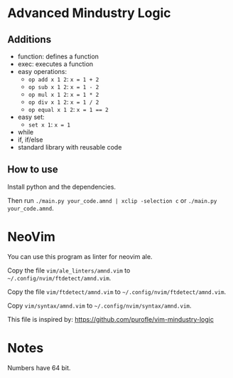 # Advanced Mindustry Logic

## Additions
- function: defines a function
- exec: executes a function
- easy operations:
  - `op add x 1 2`: `x = 1 + 2`
  - `op sub x 1 2`: `x = 1 - 2`
  - `op mul x 1 2`: `x = 1 * 2`
  - `op div x 1 2`: `x = 1 / 2`
  - `op equal x 1 2`: `x = 1 == 2`
- easy set:
  - `set x 1`: `x = 1`
- while
- if, if/else
- standard library with reusable code


## How to use

Install python and the dependencies.

Then run `./main.py your_code.amnd | xclip -selection c` or `./main.py your_code.amnd`.

# NeoVim

You can use this program as linter for neovim ale.

Copy the file `vim/ale_linters/amnd.vim` to `~/.config/nvim/ftdetect/amnd.vim`.

Copy the file `vim/ftdetect/amnd.vim` to `~/.config/nvim/ftdetect/amnd.vim`.

Copy `vim/syntax/amnd.vim` to `~/.config/nvim/syntax/amnd.vim`.

This file is inspired by: https://github.com/purofle/vim-mindustry-logic


# Notes
Numbers have 64 bit.
